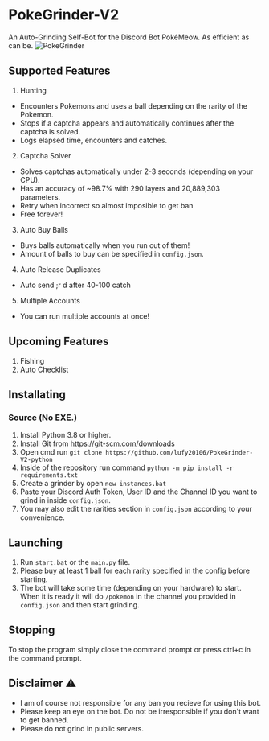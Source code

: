 # PokeGrinder-V2
An Auto-Grinding Self-Bot for the Discord Bot PokéMeow. As efficient as can be.
![PokeGrinder](https://github.com/lufy20106/PokeGrinder-V2-python/assets/144891766/7c9d8aec-3290-4e87-ae5b-5e7d45b60a67)
## Supported Features
1. Hunting
- Encounters Pokemons and uses a ball depending on the rarity of the Pokemon.
- Stops if a captcha appears and automatically continues after the captcha is solved.
- Logs elapsed time, encounters and catches.
2. Captcha Solver
- Solves captchas automatically under 2-3 seconds (depending on your CPU).
- Has an accuracy of ~98.7% with 290 layers and 20,889,303 parameters.
- Retry when incorrect so almost imposible to get ban
- Free forever!
3. Auto Buy Balls
- Buys balls automatically when you run out of them!
- Amount of balls to buy can be specified in `config.json`.
4. Auto Release Duplicates
- Auto send ;r d after 40-100 catch
5. Multiple Accounts
- You can run multiple accounts at once!
## Upcoming Features
1. Fishing
2. Auto Checklist
## Installating
### Source (No EXE.)
1. Install Python 3.8 or higher.
2. Install Git from https://git-scm.com/downloads
3. Open cmd run `git clone https://github.com/lufy20106/PokeGrinder-V2-python`
6. Inside of the repository run command `python -m pip install -r requirements.txt`
7. Create a grinder by open `new instances.bat`
8. Paste your Discord Auth Token, User ID and the Channel ID you want to grind in inside `config.json`.
9. You may also edit the rarities section in `config.json` according to your convenience.
## Launching 
1. Run `start.bat` or the `main.py` file.
2. Please buy at least 1 ball for each rarity specified in the config before starting.
3. The bot will take some time (depending on your hardware) to start. When it is ready it will do `/pokemon` in the channel you provided in `config.json` and then start grinding.
## Stopping
To stop the program simply close the command prompt or press ctrl+c in the command prompt.
## Disclaimer ⚠️
- I am of course not responsible for any ban you recieve for using this bot.
- Please keep an eye on the bot. Do not be irresponsible if you don't want to get banned.
- Please do not grind in public servers.
